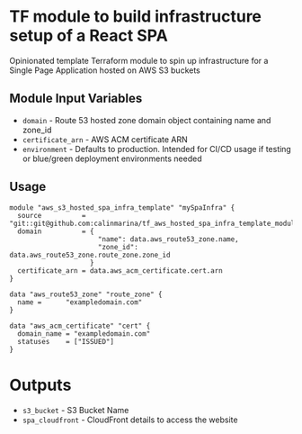 TF module to build infrastructure setup of a React SPA
===========

Opinionated template Terraform module to spin up infrastructure for a Single Page Application hosted on AWS S3 buckets

Module Input Variables
----------------------

- `domain` - Route 53 hosted zone domain object containing name and zone_id
- `certificate_arn` - AWS ACM certificate ARN
- `environment` - Defaults to production. Intended for CI/CD usage if testing or blue/green deployment environments needed

Usage
-----

```hcl
module "aws_s3_hosted_spa_infra_template" "mySpaInfra" {
  source          = "git::git@github.com:calinmarina/tf_aws_hosted_spa_infra_template_module.git"
  domain          = {
                      "name": data.aws_route53_zone.name,
                      "zone_id": data.aws_route53_zone.route_zone.zone_id
                    }
  certificate_arn = data.aws_acm_certificate.cert.arn
}

data "aws_route53_zone" "route_zone" {
  name =      "exampledomain.com"
}

data "aws_acm_certificate" "cert" {
  domain_name = "exampledomain.com"
  statuses    = ["ISSUED"]
}

```

Outputs
=======

 - `s3_bucket` - S3 Bucket Name
 - `spa_cloudfront` - CloudFront details to access the website

